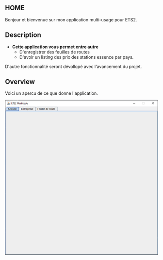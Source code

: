 ## HOME
Bonjour et bienvenue sur mon application multi-usage pour ETS2.

## Description

* **Cette application vous permet entre autre**
  - D'enregistrer des feuilles de routes
  - D'avoir un listing des prix des stations essence par pays.

D'autre fonctionnalité seront dévollopé avec l'avancement du projet.

## Overview

Voici un apercu de ce que donne l'application.

![](overview.png)
